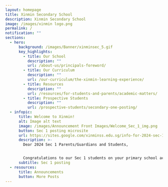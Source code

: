 ```yaml
---
layout: homepage
title: Xinmin Secondary School
description: Xinmin Secondary School
image: /images/xinmin logo.png
permalink: /
notification: ""
sections:
  - hero:
      background: /images/Banner/xinminsec_5.gif
      key_highlights:
        - title: Our School
          description: ""
          url: /about-us/principals-foreword/
        - title: Our Curriculum
          description: ""
          url: /our-curriculum/the-xinmin-learning-experience/
        - title: Resources
          description: ""
          url: /resources/for-students-and-parents/academic-matters/
        - title: Prospective Students
          description: ""
          url: /prospective-students/secondary-one-posting/
  - infopic:
      title: Welcome to Xinmin!
      alt: Image alt text
      image: /images/Announcement Front Images/Welcome_Sec_1_img.png
      button: Sec 1 posting microsite
      url: https://sites.google.com/xinminss.edu.sg/info-for-2024-sec-1/welcome-to-xinmin?authuser=0
      description: >-
        Dear 2024 Sec 1 Parents/Guardians and Students, 


        Congratulations to our Sec 1 students on your primary school achievement and joining our Xinmin family.
      subtitle: Sec 1 posting
  - resources:
      title: Announcements
      button: More Posts
---
```

